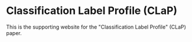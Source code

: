 # Classification Label Profile (CLaP)
This is the supporting website for the "Classification Label Profile" (CLaP) paper. 
